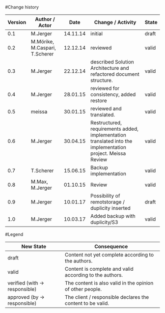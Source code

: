 #Change history
	
|Version	|Author / Actor					|Date		|Change / Activity	|State	|
|-----------|-------------------------------|-----------|-------------------|-------|
|0.1		|M.Jerger						|14.11.14	|initial			|draft	|
|0.2		|M.Mörike, M.Caspari, T.Scherer	|12.12.14	|reviewed			|valid	|
|0.3		|M.Jerger						|22.12.14	|described Solution Architecture and refactored document structure.|valid	|
|0.4		|M.Jerger						|28.01.15	|reviewed for consistency, added restore |valid	|
|0.5		|meissa							|30.01.15	|reviewed and translated.|valid	|
|0.6 		|M.Jerger 						|30.04.15   |Restructured, requirements added, implementation translated into the implementation project. Meissa Review |valid |
|0.7		|T.Scherer						|15.06.15	|Backup implementation | valid |
|0.8 		|M.Max, M.Jerger 				|01.10.15   |Review | valid |
|0.9 		|M.Jerger 						|10.01.17 	|Possibility of remotstorage / duplicity inserted |draft |
|1.0		|M.Jerger                       |10.03.17	|Added backup with duplicity/S3 |valid	|


#Legend

|New State						|Consequence	|
| ----------------------------- | ------------- |
|draft							|Content not yet complete according to the authors.|
|valid							|Content is complete and valid according to the authors.|
|verified (with → responsible)	|The content is also valid in the opinion of other people.|
|approved (by → responsible)	|The client / responsible declares the content to be valid.|
